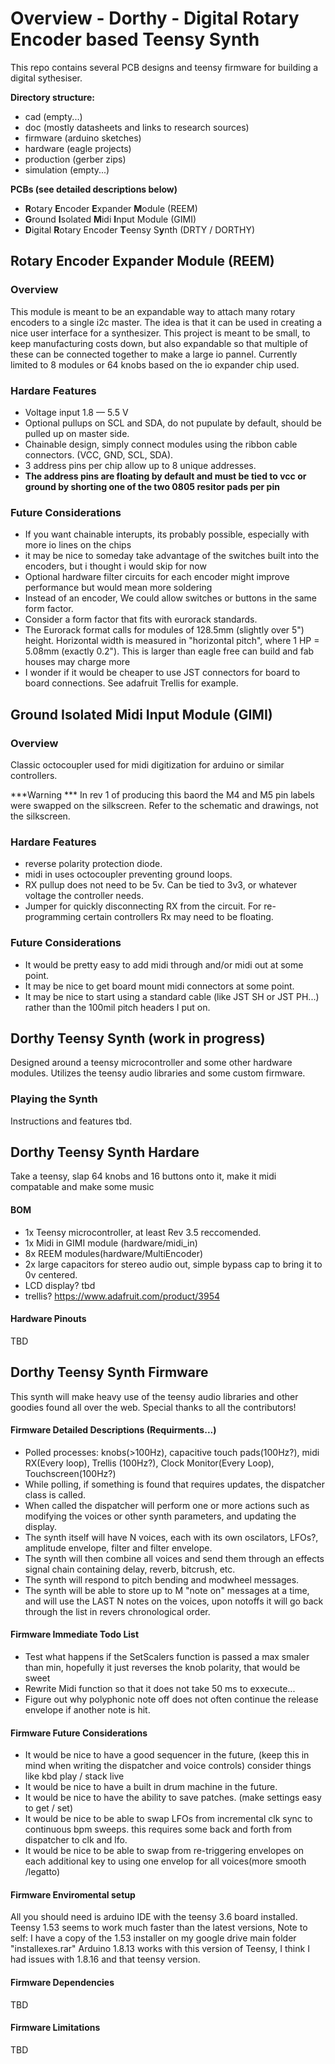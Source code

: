 # Overview - Dorthy - Digital Rotary Encoder based Teensy Synth
This repo contains several PCB designs and teensy firmware for building a digital sythesiser.


**Directory structure:**
* cad (empty...)
* doc (mostly datasheets and links to research sources)
* firmware (arduino sketches)
* hardware (eagle projects)
* production (gerber zips)
* simulation (empty...)


**PCBs (see detailed descriptions below)**
* **R**otary **E**ncoder **E**xpander **M**odule (REEM)
* **G**round **I**solated **M**idi **I**nput Module (GIMI)
* **D**igital **R**otary Encoder **T**eensy S**y**nth (DRTY / DORTHY)




## Rotary Encoder Expander Module (REEM)

### Overview

This module is meant to be an expandable way to attach many rotary encoders to a single i2c master.  The idea is that it can be used in creating a nice user interface for a synthesizer.  This project is meant to be small, to keep manufacturing costs down, but also expandable so that multiple of these can be connected together to make a large io pannel. Currently limited to 8 modules or 64 knobs based on the io expander chip used.



### Hardare Features

* Voltage input 1.8 — 5.5 V
* Optional pullups on SCL and SDA, do not pupulate by default,  should be pulled up on master side.
* Chainable design, simply connect modules using the ribbon cable connectors. (VCC, GND, SCL, SDA).
* 3 address pins per chip allow up to 8 unique addresses.  
 * **The address pins are floating by default and must be tied to vcc or ground by shorting one of the two 0805 resitor pads per pin**


### Future Considerations
* If you want chainable interupts, its probably possible, especially with more io lines on the chips
* it may be nice to someday take advantage of the switches built into the encoders, but i thought i would skip for now
* Optional hardware filter circuits for each encoder might improve performance but would mean more soldering
* Instead of an encoder, We could allow switches or buttons in the same form factor.
* Consider a form factor that fits with eurorack standards.
 * The Eurorack format calls for modules of 128.5mm (slightly over 5") height. Horizontal width is measured in "horizontal pitch", where 1 HP = 5.08mm (exactly 0.2").  This is larger than eagle free can build and fab houses may charge more 
* I wonder if it would be cheaper to use JST connectors for board to board connections.  See adafruit Trellis for example.



## **G**round **I**solated **M**idi **I**nput Module (GIMI)

### 



### Overview
Classic octocoupler used for midi digitization for arduino or similar controllers.


***Warning ***
In rev 1 of producing this baord the M4 and M5 pin labels were swapped on the silkscreen.  Refer to the schematic and drawings, not the silkscreen.




### Hardare Features
* reverse polarity protection diode.
* midi in uses octocoupler preventing ground loops.  
* RX pullup does not need to be 5v.  Can be tied to 3v3, or whatever voltage the controller needs.
* Jumper for quickly disconnecting RX from the circuit.  For re-programming certain controllers Rx may need to be floating.





### Future Considerations
* It would be pretty easy to add midi through and/or midi out at some point.
* It may be nice to get board mount midi connectors at some point.
* It may be nice to start using a standard cable (like JST SH or JST PH...) rather than the 100mil pitch headers I put on.




## Dorthy Teensy Synth (work in progress)
Designed around a teensy microcontroller and some other hardware modules.  Utilizes the teensy audio libraries and some custom firmware.

### Playing the Synth
Instructions and features tbd.

## Dorthy Teensy Synth Hardare 
Take a teensy, slap 64 knobs and 16 buttons onto it, make it midi compatable and make some music

#### BOM
* 1x Teensy microcontroller, at least Rev 3.5 reccomended.
* 1x Midi in GIMI module (hardware/midi_in)
* 8x REEM modules(hardware/MultiEncoder)
* 2x large capacitors for stereo audio out, simple bypass cap to bring it to 0v centered.
* LCD display? tbd
* trellis? https://www.adafruit.com/product/3954


#### Hardware Pinouts
TBD



## Dorthy Teensy Synth Firmware
This synth will make heavy use of the teensy audio libraries and other goodies found all over the web.  Special thanks to all the contributors!


#### Firmware Detailed Descriptions (Requirments...)
* Polled processes: knobs(>100Hz), capacitive touch pads(100Hz?), midi RX(Every loop), Trellis (100Hz?), Clock Monitor(Every Loop), Touchscreen(100Hz?)
* While polling, if something is found that requires updates, the dispatcher class is called.
* When called the dispatcher will perform one or more actions such as modifying the voices or other synth parameters, and updating the display.
* The synth itself will have N voices, each with its own oscilators, LFOs?, amplitude envelope, filter and filter envelope.
* The synth will then combine all voices and send them through an effects signal chain containing delay, reverb, bitcrush, etc.
* The synth will respond to pitch bending and modwheel messages.
* The synth will be able to store up to M "note on" messages at a time, and will use the LAST N notes on the voices, upon notoffs it will go back through the list in revers chronological order.


#### Firmware Immediate Todo List
* Test what happens if the SetScalers function is passed a max smaler than min, hopefully it just reverses the knob polarity, that would be sweet
* Rewrite Midi function so that it does not take 50 ms to exxecute...
* Figure out why polyphonic note off does not often continue the release envelope if another note is hit.


#### Firmware Future Considerations
* It would be nice to have a good sequencer in the future, (keep this in mind when writing the dispatcher and voice controls)  consider things like kbd play / stack live 
* It would be nice to have a built in drum machine in the future.
* It would be nice to have the ability to save patches.  (make settings easy to get / set)
* It would be nice to be able to swap LFOs from incremental clk sync to continuous bpm sweeps.  this requires some back and forth from dispatcher to clk and lfo.
* It would be nice to be able to swap from re-triggering envelopes on each additional key to using one envelop for all voices(more smooth /legatto)





#### Firmware Enviromental setup
All you should need is arduino IDE with the teensy 3.6 board installed.
Teensy 1.53 seems to work much faster than the latest versions, Note to self: I have a copy of the 1.53 installer on my google drive main folder "installexes.rar" 
Arduino 1.8.13 works with this version of Teensy, I think I had issues with 1.8.16 and that teensy version.

#### Firmware Dependencies
TBD


#### Firmware Limitations
TBD
